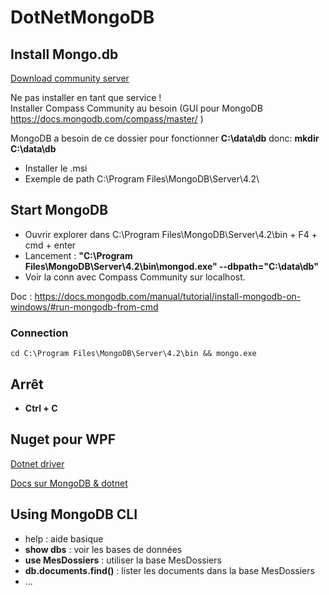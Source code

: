 # DotNetMongoDB

## Install Mongo.db

[Download community server](https://www.mongodb.com/download-center/community)

Ne pas installer en tant que service !  
Installer Compass Community au besoin (GUI pour MongoDB https://docs.mongodb.com/compass/master/ )

MongoDB a besoin de ce dossier pour fonctionner __C:\data\db__ donc: __mkdir C:\data\db__

* Installer le .msi 
* Exemple de path C:\Program Files\MongoDB\Server\4.2\

## Start MongoDB 

* Ouvrir explorer dans C:\Program Files\MongoDB\Server\4.2\bin + F4 + cmd + enter
* Lancement : __"C:\Program Files\MongoDB\Server\4.2\bin\mongod.exe" --dbpath="C:\data\db"__
* Voir la conn avec Compass Community sur localhost.

Doc : https://docs.mongodb.com/manual/tutorial/install-mongodb-on-windows/#run-mongodb-from-cmd 

###  Connection

```batch
cd C:\Program Files\MongoDB\Server\4.2\bin && mongo.exe
```

## Arrêt

* __Ctrl + C__

## Nuget pour WPF 

[Dotnet driver](http://mongodb.github.io/mongo-csharp-driver/2.2/getting_started/installation/)

[Docs sur MongoDB & dotnet](https://docs.mongodb.com/ecosystem/drivers/csharp/)

## Using MongoDB CLI

* help : aide basique
* __show dbs__ : voir les bases de données
* __use MesDossiers__ : utiliser la base MesDossiers
* __db.documents.find()__ : lister les documents dans la base MesDossiers
* ...